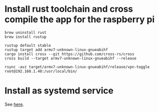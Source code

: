 # Install rust toolchain and cross compile the app for the raspberry pi

```shell
brew uninstall rust
brew install rustup

rustup default stable
rustup target add armv7-unknown-linux-gnueabihf
cargo install cross --git https://github.com/cross-rs/cross
cross build --target armv7-unknown-linux-gnueabihf --release

rsync -avz target/armv7-unknown-linux-gnueabihf/release/vpn-toggle root@192.168.1.48:/usr/local/bin/
```

# Install as systemd service

See [here](deploy/README.md).
